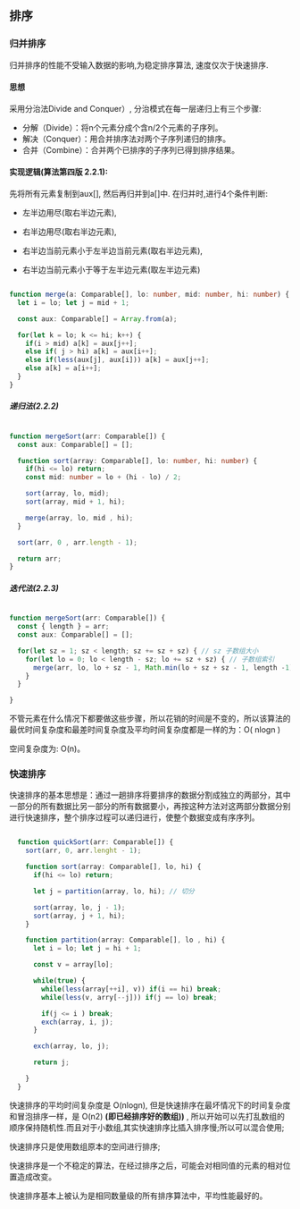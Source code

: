 ## 排序

### 归并排序

归并排序的性能不受输入数据的影响,为稳定排序算法, 速度仅次于快速排序.

#### 思想

采用分治法Divide and Conquer）, 分治模式在每一层递归上有三个步骤:

- 分解（Divide）：将n个元素分成个含n/2个元素的子序列。
- 解决（Conquer）：用合并排序法对两个子序列递归的排序。
- 合并（Combine）：合并两个已排序的子序列已得到排序结果。

#### 实现逻辑(算法第四版 2.2.1):

先将所有元素复制到aux[], 然后再归并到a[]中. 在归并时,进行4个条件判断: 

- 左半边用尽(取右半边元素), 

- 右半边用尽(取右半边元素),

- 右半边当前元素小于左半边当前元素(取右半边元素),

- 右半边当前元素小于等于左半边元素(取左半边元素)

```ts

function merge(a: Comparable[], lo: number, mid: number, hi: number) {
  let i = lo; let j = mid + 1;

  const aux: Comparable[] = Array.from(a);

  for(let k = lo; k <= hi; k++) {
    if(i > mid) a[k] = aux[j++];
    else if( j > hi) a[k] = aux[i++];
    else if(less(aux[j], aux[i])) a[k] = aux[j++];
    else a[k] = a[i++];
  }
}

```

##### 递归法(2.2.2)

```ts

function mergeSort(arr: Comparable[]) {
  const aux: Comparable[] = [];

  function sort(array: Comparable[], lo: number, hi: number) {
    if(hi <= lo) return;
    const mid: number = lo + (hi - lo) / 2;

    sort(array, lo, mid);
    sort(array, mid + 1, hi);

    merge(array, lo, mid , hi);
  }

  sort(arr, 0 , arr.length - 1);

  return arr;
}

```

##### 迭代法(2.2.3)


```ts

function mergeSort(arr: Comparable[]) {
  const { length } = arr;
  const aux: Comparable[] = [];

  for(let sz = 1; sz < length; sz += sz + sz) { // sz 子数组大小
    for(let lo = 0; lo < length - sz; lo += sz + sz) { // 子数组索引
      merge(arr, lo, lo + sz - 1, Math.min(lo + sz + sz - 1, length -1))
    }
  }

}

```

不管元素在什么情况下都要做这些步骤，所以花销的时间是不变的，所以该算法的最优时间复杂度和最差时间复杂度及平均时间复杂度都是一样的为：O( nlogn )

空间复杂度为: O(n)。


### 快速排序

快速排序的基本思想是：通过一趟排序将要排序的数据分割成独立的两部分，其中一部分的所有数据比另一部分的所有数据要小，再按这种方法对这两部分数据分别进行快速排序，整个排序过程可以递归进行，使整个数据变成有序序列。


```ts

  function quickSort(arr: Comparable[]) {
    sort(arr, 0, arr.lenght - 1);

    function sort(array: Comparable[], lo, hi) {
      if(hi <= lo) return;

      let j = partition(array, lo, hi); // 切分

      sort(array, lo, j - 1);
      sort(array, j + 1, hi);
    }

    function partition(array: Comparable[], lo , hi) {
      let i = lo; let j = hi + 1;

      const v = array[lo];

      while(true) {
        while(less(array[++i], v)) if(i == hi) break;
        while(less(v, arry[--j])) if(j == lo) break;

        if(j <= i ) break;
        exch(array, i, j);
      }

      exch(array, lo, j);

      return j;

    }
  }

```

快速排序的平均时间复杂度是 O(nlogn), 但是快速排序在最坏情况下的时间复杂度和冒泡排序一样，是 O(n2) **(即已经排序好的数组))** , 所以开始可以先打乱数组的顺序保持随机性.而且对于小数组,其实快速排序比插入排序慢;所以可以混合使用;

快速排序只是使用数组原本的空间进行排序; 

快速排序是一个不稳定的算法，在经过排序之后，可能会对相同值的元素的相对位置造成改变。

快速排序基本上被认为是相同数量级的所有排序算法中，平均性能最好的。




